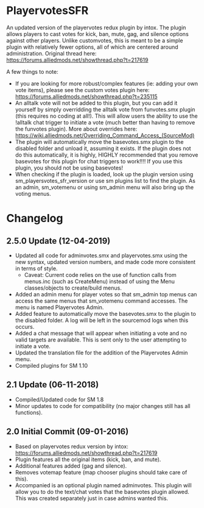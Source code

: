 # PlayervotesSFR
An updated version of the playervotes redux plugin by intox. The plugin allows players to cast votes for kick, ban, mute, gag, and silence options against other players. Unlike customvotes, this is meant to be a simple plugin with relatively fewer options, all of which are centered around administration. Original thread here: https://forums.alliedmods.net/showthread.php?t=217619

A few things to note:

- If you are looking for more robust/complex features (ie: adding your own vote items), please see the custom votes plugin here: https://forums.alliedmods.net/showthread.php?t=235115
- An alltalk vote will not be added to this plugin, but you can add it yourself by simply overridding the alltalk vote from funvotes.smx plugin (this requires no coding at all!). This will allow users the ability to use the !alltalk chat trigger to initiate a vote (much better than having to remove the funvotes plugin). More about overrides here: https://wiki.alliedmods.net/Overriding_Command_Access_(SourceMod)
- The plugin will automatically move the basevotes.smx plugin to the disabled folder and unload it, assuming it exists. If the plugin does not do this automatically, it is highly, HIGHLY recommended that you remove basevotes for this plugin for chat triggers to work!!!! If you use this plugin, you should not be using basevotes! 
- When checking if the plugin is loaded, look up the plugin version using sm_playersvotes_sfr_version or use sm plugins list to find the plugin. As an admin, sm_votemenu or using sm_admin menu will also bring up the voting menus.


# Changelog
2.5.0 Update (12-04-2019)
------------------------------------
- Updated all code for adminvotes.smx and playervotes.smx using the new syntax, updated version numbers, and made code more consistent in terms of style.
    * Caveat: Current code relies on the use of function calls from menus.inc (such as CreateMenu) instead of using the Menu classes/objects to create/build menus. 
- Added an admin menu for player votes so that sm_admin top menus can access the same menus that sm_votemenu command accesses. The menu is named Playervotes Admin.
- Added feature to automatically move the basevotes.smx to the plugin to the disabled folder. A log will be left in the sourcemod logs when this occurs. 
- Added a chat message that will appear when initiating a vote and no valid targets are available. This is sent only to the user attempting to initiate a vote.
- Updated the translation file for the addition of the Playervotes Admin menu.
- Compiled plugins for SM 1.10


2.1 Update (06-11-2018)
------------------------------------
- Compiled/Updated code for SM 1.8
- Minor updates to code for compatibility (no major changes still has all functions).


2.0 Initial Commit (09-01-2016)
------------------------------------
- Based on playervotes redux version by intox: https://forums.alliedmods.net/showthread.php?t=217619
- Plugin features all the original items (kick, ban, and mute).
- Additional features added (gag and silence).
- Removes votemap feature (map chooser plugins should take care of this).
- Accompanied is an optional plugin named adminvotes. This plugin will allow you to do the text/chat votes that the basevotes plugin allowed. This was created separately just in case admins wanted this.